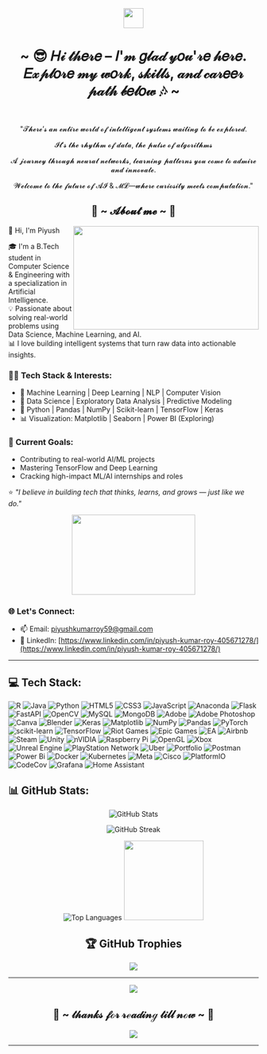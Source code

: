 <div align="center">
  <img src="https://raw.githubusercontent.com/innng/innng/master/assets/kyubey.gif" height="40" />
  <h1>~ 😎 𝐻𝒾 𝓉𝒽𝑒𝓇𝑒 – 𝐼'𝓂 𝑔𝓁𝒶𝒹 𝓎𝑜𝓊'𝓇𝑒 𝒽𝑒𝓇𝑒. 𝐸𝓍𝓅𝓁𝑜𝓇𝑒 𝓂𝓎 𝓌𝑜𝓇𝓀, 𝓈𝓀𝒾𝓁𝓁𝓈, 𝒶𝓃𝒹 𝒸𝒶𝓇𝑒𝑒𝓇 𝓅𝒶𝓉𝒽 𝒷𝑒𝓁𝑜𝓌 🎶 ~</h1>
  <br>
  
  <p>"𝓣𝓱𝓮𝓻𝓮’𝓼 𝓪𝓷 𝓮𝓷𝓽𝓲𝓻𝓮 𝔀𝓸𝓻𝓵𝓭 𝓸𝓯 𝓲𝓷𝓽𝓮𝓵𝓵𝓲𝓰𝓮𝓷𝓽 𝓼𝔂𝓼𝓽𝓮𝓶𝓼 𝔀𝓪𝓲𝓽𝓲𝓷𝓰 𝓽𝓸 𝓫𝓮 𝓮𝔁𝓹𝓵𝓸𝓻𝓮𝓭. </p>
  <p>𝓘𝓽’𝓼 𝓽𝓱𝓮 𝓻𝓱𝔂𝓽𝓱𝓶 𝓸𝓯 𝓭𝓪𝓽𝓪, 𝓽𝓱𝓮 𝓹𝓾𝓵𝓼𝓮 𝓸𝓯 𝓪𝓵𝓰𝓸𝓻𝓲𝓽𝓱𝓶𝓼</p>
  <p>𝓐 𝓳𝓸𝓾𝓻𝓷𝓮𝔂 𝓽𝓱𝓻𝓸𝓾𝓰𝓱 𝓷𝓮𝓾𝓻𝓪𝓵 𝓷𝓮𝓽𝔀𝓸𝓻𝓴𝓼, 𝓵𝓮𝓪𝓻𝓷𝓲𝓷𝓰 𝓹𝓪𝓽𝓽𝓮𝓻𝓷𝓼 𝔂𝓸𝓾 𝓬𝓸𝓶𝓮 𝓽𝓸 𝓪𝓭𝓶𝓲𝓻𝓮 𝓪𝓷𝓭 𝓲𝓷𝓷𝓸𝓿𝓪𝓽𝓮.</p>
  <p>𝓦𝓮𝓵𝓬𝓸𝓶𝓮 𝓽𝓸 𝓽𝓱𝓮 𝓯𝓾𝓽𝓾𝓻𝓮 𝓸𝓯 𝓐𝓘 & 𝓜𝓛—𝔀𝓱𝓮𝓻𝓮 𝓬𝓾𝓻𝓲𝓸𝓼𝓲𝓽𝔂 𝓶𝓮𝓮𝓽𝓼 𝓬𝓸𝓶𝓹𝓾𝓽𝓪𝓽𝓲𝓸𝓷."</p>
</div>

<h2 align="center"> 🦊 ~ 𝓐𝓫𝓸𝓾𝓽 𝓶𝓮 ~ 🦊 </h2>

<div align="center">
  <img src="https://media0.giphy.com/media/v1.Y2lkPTc5MGI3NjExMDYwM2NzYnBpZXhtdWk0c2RlaTkyaXA3d25qdWNzcXRsNTM0ZXlucCZlcD12MV9pbnRlcm5hbF9naWZfYnlfaWQmY3Q9Zw/4rZA5D22301iMgrUNd/giphy.gif" align="right" width="373.5px" height="208.5px">
</div>

👋 Hi, I'm Piyush 

🎓 I'm a B.Tech student in Computer Science & Engineering with a specialization in Artificial Intelligence.  
💡 Passionate about solving real-world problems using Data Science, Machine Learning, and AI.  
📊 I love building intelligent systems that turn raw data into actionable insights.

### 👨‍💻 Tech Stack & Interests:
- 🔎 Machine Learning | Deep Learning | NLP | Computer Vision
- 🧠 Data Science | Exploratory Data Analysis | Predictive Modeling
- 🧰 Python | Pandas | NumPy | Scikit-learn | TensorFlow | Keras
- 📊 Visualization: Matplotlib | Seaborn | Power BI (Exploring)

### 🚀 Current Goals:
- Contributing to real-world AI/ML projects
- Mastering TensorFlow and Deep Learning
- Cracking high-impact ML/AI internships and roles

⭐️ *"I believe in building tech that thinks, learns, and grows — just like we do."*
<div align="center">
  <img src="https://media1.giphy.com/media/v1.Y2lkPTc5MGI3NjExc2RyM3Bmb2tpOTEwNWxiY25na3N4bjJuODZ2ZW5lNTIwZDh4MzAxaiZlcD12MV9pbnRlcm5hbF9naWZfYnlfaWQmY3Q9Zw/4TtTVTmBoXp8txRU0C/giphy.gif" width="248.5px" height="160.5px">
</div>

### 🌐 Let's Connect:
- 📫 Email: [piyushkumarroy59@gmail.com](mailto:piyushkumarroy59@gmail.com)
- 🔗 LinkedIn: [https://www.linkedin.com/in/piyush-kumar-roy-405671278/](https://www.linkedin.com/in/piyush-kumar-roy-405671278/)

---

## 💻 Tech Stack:
![R](https://img.shields.io/badge/r-%23276DC3.svg?style=for-the-badge&logo=r&logoColor=white) ![Java](https://img.shields.io/badge/java-%23ED8B00.svg?style=for-the-badge&logo=openjdk&logoColor=white) ![Python](https://img.shields.io/badge/python-3670A0?style=for-the-badge&logo=python&logoColor=ffdd54) ![HTML5](https://img.shields.io/badge/html5-%23E34F26.svg?style=for-the-badge&logo=html5&logoColor=white) ![CSS3](https://img.shields.io/badge/css3-%231572B6.svg?style=for-the-badge&logo=css3&logoColor=white) ![JavaScript](https://img.shields.io/badge/javascript-%23323330.svg?style=for-the-badge&logo=javascript&logoColor=%23F7DF1E) ![Anaconda](https://img.shields.io/badge/Anaconda-%2344A833.svg?style=for-the-badge&logo=anaconda&logoColor=white) ![Flask](https://img.shields.io/badge/flask-%23000.svg?style=for-the-badge&logo=flask&logoColor=white) ![FastAPI](https://img.shields.io/badge/FastAPI-005571?style=for-the-badge&logo=fastapi) ![OpenCV](https://img.shields.io/badge/opencv-%23white.svg?style=for-the-badge&logo=opencv&logoColor=white) ![MySQL](https://img.shields.io/badge/mysql-4479A1.svg?style=for-the-badge&logo=mysql&logoColor=white) ![MongoDB](https://img.shields.io/badge/MongoDB-%234ea94b.svg?style=for-the-badge&logo=mongodb&logoColor=white) ![Adobe](https://img.shields.io/badge/adobe-%23FF0000.svg?style=for-the-badge&logo=adobe&logoColor=white) ![Adobe Photoshop](https://img.shields.io/badge/adobe%20photoshop-%2331A8FF.svg?style=for-the-badge&logo=adobe%20photoshop&logoColor=white) ![Canva](https://img.shields.io/badge/Canva-%2300C4CC.svg?style=for-the-badge&logo=Canva&logoColor=white) ![Blender](https://img.shields.io/badge/blender-%23F5792A.svg?style=for-the-badge&logo=blender&logoColor=white) ![Keras](https://img.shields.io/badge/Keras-%23D00000.svg?style=for-the-badge&logo=Keras&logoColor=white) ![Matplotlib](https://img.shields.io/badge/Matplotlib-%23ffffff.svg?style=for-the-badge&logo=Matplotlib&logoColor=black) ![NumPy](https://img.shields.io/badge/numpy-%23013243.svg?style=for-the-badge&logo=numpy&logoColor=white) ![Pandas](https://img.shields.io/badge/pandas-%23150458.svg?style=for-the-badge&logo=pandas&logoColor=white) ![PyTorch](https://img.shields.io/badge/PyTorch-%23EE4C2C.svg?style=for-the-badge&logo=PyTorch&logoColor=white) ![scikit-learn](https://img.shields.io/badge/scikit--learn-%23F7931E.svg?style=for-the-badge&logo=scikit-learn&logoColor=white) ![TensorFlow](https://img.shields.io/badge/TensorFlow-%23FF6F00.svg?style=for-the-badge&logo=TensorFlow&logoColor=white) ![Riot Games](https://img.shields.io/badge/riotgames-D32936.svg?style=for-the-badge&logo=riotgames&logoColor=white) ![Epic Games](https://img.shields.io/badge/epicgames-%23313131.svg?style=for-the-badge&logo=epicgames&logoColor=white) ![EA](https://img.shields.io/badge/ea-%23000000.svg?style=for-the-badge&logo=ea&logoColor=white) ![Airbnb](https://img.shields.io/badge/Airbnb-%23ff5a5f.svg?style=for-the-badge&logo=Airbnb&logoColor=white) ![Steam](https://img.shields.io/badge/steam-%23000000.svg?style=for-the-badge&logo=steam&logoColor=white) ![Unity](https://img.shields.io/badge/unity-%23000000.svg?style=for-the-badge&logo=unity&logoColor=white) ![nVIDIA](https://img.shields.io/badge/nVIDIA-%2376B900.svg?style=for-the-badge&logo=nVIDIA&logoColor=white) ![Raspberry Pi](https://img.shields.io/badge/-Raspberry_Pi-C51A4A?style=for-the-badge&logo=Raspberry-Pi) ![OpenGL](https://img.shields.io/badge/OpenGL-white?logo=OpenGL&style=for-the-badge) ![Xbox](https://img.shields.io/badge/xbox-%23107C10.svg?style=for-the-badge&logo=xbox&logoColor=white) ![Unreal Engine](https://img.shields.io/badge/unrealengine-%23313131.svg?style=for-the-badge&logo=unrealengine&logoColor=white) ![PlayStation Network](https://img.shields.io/badge/PSN-%230070D1.svg?style=for-the-badge&logo=Playstation&logoColor=white) ![Uber](https://img.shields.io/badge/Uber-%23000000.svg?style=for-the-badge&logo=Uber&logoColor=white) ![Portfolio](https://img.shields.io/badge/Portfolio-%23000000.svg?style=for-the-badge&logo=firefox&logoColor=#FF7139) ![Postman](https://img.shields.io/badge/Postman-FF6C37?style=for-the-badge&logo=postman&logoColor=white) ![Power Bi](https://img.shields.io/badge/power_bi-F2C811?style=for-the-badge&logo=powerbi&logoColor=black) ![Docker](https://img.shields.io/badge/docker-%230db7ed.svg?style=for-the-badge&logo=docker&logoColor=white) ![Kubernetes](https://img.shields.io/badge/kubernetes-%23326ce5.svg?style=for-the-badge&logo=kubernetes&logoColor=white) ![Meta](https://img.shields.io/badge/Meta-%230467DF.svg?style=for-the-badge&logo=Meta&logoColor=white) ![Cisco](https://img.shields.io/badge/cisco-%23049fd9.svg?style=for-the-badge&logo=cisco&logoColor=black) ![PlatformIO](https://img.shields.io/badge/PlatformIO-%23222.svg?style=for-the-badge&logo=platformio&logoColor=%23f5822a) ![CodeCov](https://img.shields.io/badge/codecov-%23ff0077.svg?style=for-the-badge&logo=codecov&logoColor=white) ![Grafana](https://img.shields.io/badge/grafana-%23F46800.svg?style=for-the-badge&logo=grafana&logoColor=white) ![Home Assistant](https://img.shields.io/badge/home%20assistant-%2341BDF5.svg?style=for-the-badge&logo=home-assistant&logoColor=white)

## 📊 GitHub Stats:

<div align="center">
  
![GitHub Stats](https://github-readme-stats.vercel.app/api?username=Soul76Piyush&theme=gruvbox_light&hide_border=false&include_all_commits=false&count_private=false)

![GitHub Streak](https://github-readme-streak-stats.herokuapp.com/?user=Soul76Piyush&theme=gruvbox_light&hide_border=false)

![Top Languages](https://github-readme-stats.vercel.app/api/top-langs/?username=Soul76Piyush&theme=gruvbox_light&hide_border=false&include_all_commits=false&count_private=false&layout=compact)
<img src="https://media2.giphy.com/media/v1.Y2lkPTc5MGI3NjExZW1rbDM1YW02aXFidzZsNWdqZHU5aGd5bjNjOW0zMGQwejR3NXl3dyZlcD12MV9pbnRlcm5hbF9naWZfYnlfaWQmY3Q9Zw/tFGBovr5CtfWt7MtqK/giphy.gif" width="160.5px" height="160.5px">
## 🏆 GitHub Trophies
![](https://github-profile-trophy.vercel.app/?username=Soul76Piyush&theme=radical&no-frame=false&no-bg=true&margin-w=4)

---
[![](https://visitcount.itsvg.in/api?id=Soul76Piyush&icon=0&color=0)](https://visitcount.itsvg.in)

</div>

<h2 align="center">💖 ~ 𝓉𝒽𝒶𝓃𝓀𝓈   𝒻ℴ𝓇  𝓇ℯ𝒶𝒹𝒾𝓃ℊ 𝓉𝒾𝓁𝓁 𝓃ℴ𝓌 ~ 💖</h2>

<div align="center">
  <img src="https://giffiles.alphacoders.com/221/221577.gif">
</div>

---
